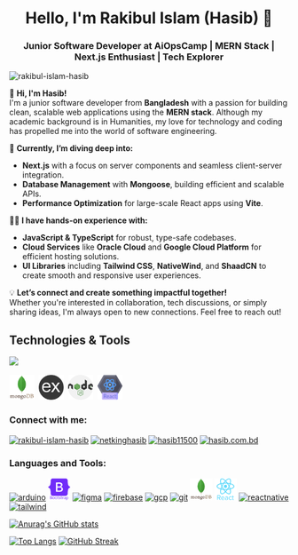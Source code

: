 <h1 align="center">Hello, I'm Rakibul Islam (Hasib) 👋</h1>
<h3 align="center">Junior Software Developer at AiOpsCamp | MERN Stack | Next.js Enthusiast | Tech Explorer</h3>

<p align="left"> <img src="https://komarev.com/ghpvc/?username=rakibul-islam-hasib&label=Profile%20views&color=0e75b6&style=flat" alt="rakibul-islam-hasib" /> </p>

👋 **Hi, I'm Hasib!**  
I'm a junior software developer from **Bangladesh** with a passion for building clean, scalable web applications using the **MERN stack**. Although my academic background is in Humanities, my love for technology and coding has propelled me into the world of software engineering.

🌱 **Currently, I’m diving deep into:**  
- **Next.js** with a focus on server components and seamless client-server integration.  
- **Database Management** with **Mongoose**, building efficient and scalable APIs.  
- **Performance Optimization** for large-scale React apps using **Vite**.

👨‍💻 **I have hands-on experience with:**  
- **JavaScript & TypeScript** for robust, type-safe codebases.  
- **Cloud Services** like **Oracle Cloud** and **Google Cloud Platform** for efficient hosting solutions.  
- **UI Libraries** including **Tailwind CSS**, **NativeWind**, and **ShaadCN** to create smooth and responsive user experiences.


💡 **Let’s connect and create something impactful together!**  
Whether you're interested in collaboration, tech discussions, or simply sharing ideas, I'm always open to new connections. Feel free to reach out!

## Technologies & Tools  
<img src="https://cdn.iconscout.com/icon/premium/png-256-thumb/mern-stack-5363121-4488910.png" width="50">  
<p><img src="./img/mongodb.png" width="45">&nbsp;&nbsp;<img src="./img/express.png" width="45">&nbsp;&nbsp;<img src="./img/nodejs.png" width="45">&nbsp;&nbsp;<img src="./img/react.png" width="45"></p>

<h3 align="left">Connect with me:</h3>
<p align="left">
<a href="https://codepen.io/rakibul-islam-hasib" target="blank"><img align="center" src="https://raw.githubusercontent.com/rahuldkjain/github-profile-readme-generator/master/src/images/icons/Social/codepen.svg" alt="rakibul-islam-hasib" height="30" width="40" /></a>
<a href="https://twitter.com/netkinghasib" target="blank"><img align="center" src="https://raw.githubusercontent.com/rahuldkjain/github-profile-readme-generator/master/src/images/icons/Social/twitter.svg" alt="netkinghasib" height="30" width="40" /></a>
<a href="https://fb.com/itshasib35" target="blank"><img align="center" src="https://raw.githubusercontent.com/rahuldkjain/github-profile-readme-generator/master/src/images/icons/Social/facebook.svg" alt="hasib11500" height="30" width="40" /></a>
<a href="https://instagram.com/hasib.com.bd" target="blank"><img align="center" src="https://raw.githubusercontent.com/rahuldkjain/github-profile-readme-generator/master/src/images/icons/Social/instagram.svg" alt="hasib.com.bd" height="30" width="40" /></a>
</p>

<h3 align="left">Languages and Tools:</h3>
<p align="left">
<a href="https://www.arduino.cc/" target="_blank" rel="noreferrer"><img src="https://cdn.worldvectorlogo.com/logos/arduino-1.svg" alt="arduino" width="40" height="40"/></a>
<a href="https://getbootstrap.com" target="_blank" rel="noreferrer"><img src="https://raw.githubusercontent.com/devicons/devicon/master/icons/bootstrap/bootstrap-plain-wordmark.svg" alt="bootstrap" width="40" height="40"/></a>
<a href="https://www.figma.com/" target="_blank" rel="noreferrer"><img src="https://www.vectorlogo.zone/logos/figma/figma-icon.svg" alt="figma" width="40" height="40"/></a>
<a href="https://firebase.google.com/" target="_blank" rel="noreferrer"><img src="https://www.vectorlogo.zone/logos/firebase/firebase-icon.svg" alt="firebase" width="40" height="40"/></a>
<a href="https://cloud.google.com" target="_blank" rel="noreferrer"><img src="https://www.vectorlogo.zone/logos/google_cloud/google_cloud-icon.svg" alt="gcp" width="40" height="40"/></a>
<a href="https://git-scm.com/" target="_blank" rel="noreferrer"><img src="https://www.vectorlogo.zone/logos/git-scm/git-scm-icon.svg" alt="git" width="40" height="40"/></a>
<a href="https://www.mongodb.com/" target="_blank" rel="noreferrer"><img src="https://raw.githubusercontent.com/devicons/devicon/master/icons/mongodb/mongodb-original-wordmark.svg" alt="mongodb" width="40" height="40"/></a>
<a href="https://reactjs.org/" target="_blank" rel="noreferrer"><img src="https://raw.githubusercontent.com/devicons/devicon/master/icons/react/react-original-wordmark.svg" alt="react" width="40" height="40"/></a>
<a href="https://reactnative.dev/" target="_blank" rel="noreferrer"><img src="https://reactnative.dev/img/header_logo.svg" alt="reactnative" width="40" height="40"/></a>
<a href="https://tailwindcss.com/" target="_blank" rel="noreferrer"><img src="https://www.vectorlogo.zone/logos/tailwindcss/tailwindcss-icon.svg" alt="tailwind" width="40" height="40"/></a>
</p>

[![Anurag's GitHub stats](https://github-readme-stats.vercel.app/api?username=rakibul-islam-hasib)](https://github.com/anuraghazra/github-readme-stats)

[![Top Langs](https://github-readme-stats.vercel.app/api/top-langs/?username=rakibul-islam-hasib&layout=compact)](https://github.com/anuraghazra/github-readme-stats)
[![GitHub Streak](https://streak-stats.demolab.com?user=rakibul-islam-hasib&date_format=M%20j%5B%2C%20Y%5D&card_width=447&card_height=185)](https://git.io/streak-stats)

<!--<p><img align="center" src="https://github-readme-streak-stats.herokuapp.com/?user=rakibul-islam-hasib&" alt="rakibul-islam-hasib" /></p>-->
